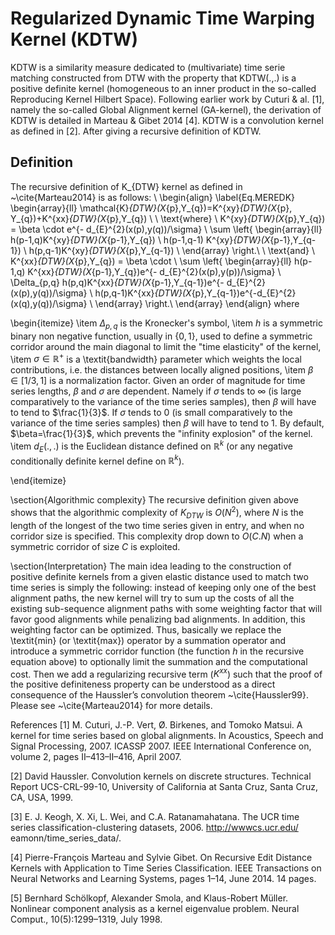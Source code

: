 
# Regularized Dynamic Time Warping Kernel (KDTW)

KDTW is a similarity measure dedicated to (multivariate) time serie matching constructed from DTW with the property that KDTW(.,.) is a positive definite kernel (homogeneous to an inner product in the so-called Reproducing Kernel Hilbert Space). Following earlier work by Cuturi & al.  [1], namely the so-called Global Alignment kernel (GA-kernel), the derivation of KDTW is detailed in Marteau & Gibet 2014  [4]. KDTW is a convolution kernel as defined in  [2]. After giving a recursive definition of KDTW.

## Definition
The recursive definition of K_{DTW} kernel as defined in ~\cite{Marteau2014} is as follows:
\\
\begin{align}
\label{Eq.MEREDK}
\begin{array}{ll}
\mathcal{K}_{DTW}(X_{p},Y_{q})=K^{xy}_{DTW}(X_{p}, Y_{q})+K^{xx}_{DTW}(X_{p},Y_{q}) \\
\\ \text{where} 
\\
K^{xy}_{DTW}(X_{p},Y_{q}) = \beta \cdot e^{- d_{E}^{2}(x(p),y(q))/\sigma}  \\
   \sum \left\{
   \begin{array}{ll}
    h(p-1,q)K^{xy}_{DTW}(X_{p-1},Y_{q}) \\
   h(p-1,q-1) K^{xy}_{DTW}(X_{p-1},Y_{q-1})  \\
    h(p,q-1)K^{xy}_{DTW}(X_{p},Y_{q-1}) \\
   \end{array}
   \right.\\
\\ \text{and} 
\\
   K^{xx}_{DTW}(X_{p},Y_{q}) = \beta \cdot \\
   \sum \left\{
   \begin{array}{ll}
    h(p-1,q) K^{xx}_{DTW}(X_{p-1},Y_{q})e^{- d_{E}^{2}(x(p),y(p))/\sigma}  \\
    \Delta_{p,q} h(p,q)K^{xx}_{DTW}(X_{p-1},Y_{q-1})e^{- d_{E}^{2}(x(p),y(q))/\sigma}   \\
    h(p,q-1)K^{xx}_{DTW}(X_{p},Y_{q-1})e^{-d_{E}^{2}(x(q),y(q))/\sigma} \\
   \end{array}
   \right.\\
  \end{array}
\end{align}
where 

\begin{itemize}
\item $\Delta_{p,q}$ is the Kronecker's symbol, 
\item $h$ is a symmetric binary non negative function, usually in $\{0,1\}$, used to define a symmetric corridor around the main diagonal to limit the "time elasticity" of the kernel,  
\item $\sigma \in \mathbb{R}^{+}$ is a \textit{bandwidth} parameter which weights the local contributions, i.e. the distances between locally aligned positions, 
\item $\beta \in [1/3, 1]$ is a normalization factor. Given an order of magnitude for time series lengths, $\beta$ and $\sigma$ are dependent. Namely if $\sigma$ tends to $\infty$ (is large comparatively to the variance of the time series samples), then $\beta$ will have to tend to $\frac{1}{3}$. If $\sigma$ tends to $0$ (is small comparatively to the variance of the time series samples) then $\beta$ will have to tend to $1$. By default, $\beta=\frac{1}{3}$, which prevents the "infinity explosion" of the kernel.
\item $d_E(.,.)$ is the Euclidean distance defined on $\mathbb{R}^{k}$ (or any negative conditionally definite kernel define on $\mathbb{R}^{k}$).

\end{itemize} 

\section{Algorithmic complexity}
The recursive definition given above shows that the algorithmic complexity of $K_{DTW}$ is $O(N^2)$, where $N$ is the length of the longest of the two time series given in entry, and when no corridor size is specified. This complexity drop down to $O(C.N)$ when a symmetric corridor of size $C$ is exploited. 

\section{Interpretation}
The main idea leading to the construction of positive definite
kernels from a given elastic distance used to match two time series is simply the following: instead of keeping only one of the best alignment paths, the
new kernel will try to sum up the costs of all the existing sub-sequence
alignment paths with some weighting factor that will
favor good alignments while penalizing bad alignments. In
addition, this weighting factor can be optimized.  Thus, basically we replace the \textit{min} (or \textit{max}) operator by a summation operator and introduce a symmetric corridor function (the function $h$ in the recursive equation above) to optionally limit the summation and the computational cost. Then we add a regularizing recursive term ($K^{xx}$) such that the proof of the positive definiteness property can be understood as a direct
consequence of the Haussler’s convolution theorem ~\cite{Haussler99}. Please see ~\cite{Marteau2014} for more details.


References
[1]   M. Cuturi, J.-P. Vert, Ø. Birkenes, and Tomoko Matsui. A kernel for time series based on global alignments. In Acoustics, Speech and Signal Processing, 2007. ICASSP 2007. IEEE International Conference on, volume 2, pages II–413–II–416, April 2007.

[2]   David Haussler. Convolution kernels on discrete structures. Technical Report UCS-CRL-99-10, University of California at Santa Cruz, Santa Cruz, CA, USA, 1999.

[3]   E. J. Keogh, X. Xi, L. Wei, and C.A. Ratanamahatana. The UCR time series classification-clustering datasets, 2006. http://wwwcs.ucr.edu/ eamonn/time_series_data/.

[4]   Pierre-François Marteau and Sylvie Gibet. On Recursive Edit Distance Kernels with Application to Time Series Classification. IEEE Transactions on Neural Networks and Learning Systems, pages 1–14, June 2014. 14 pages.

[5]   Bernhard Schölkopf, Alexander Smola, and Klaus-Robert Müller. Nonlinear component analysis as a kernel eigenvalue problem. Neural Comput., 10(5):1299–1319, July 1998.
